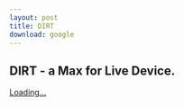 ```yaml
---
layout: post
title: DIRT
download: google
---
```



## DIRT - a Max for Live Device.
<!-- **DIRT** *is all about destruction* – in the best possible way. Crank up the distortion knob and watch as your sound transforms from pristine to pulverized in an instant. From harsh grit to downright chaos, DIRT delivers the goods with unapologetic ferocity.

But we're just getting started. Engage the reverb and watch as your obliterated audio gets swallowed by cavernous, otherworldly spaces. It's not about subtlety – it's about drowning your sound in a sea of sonic mayhem.

And let's not forget about the overdrive. This is where things go from bad to worse – in the best possible way. Push your audio to the brink of collapse with rich, saturated textures that scream for mercy.

With DIRT, there are no rules, no limits – just pure sonic destruction. Whether you're crafting industrial noise, designing apocalyptic soundscapes, or simply want to obliterate everything in your path, DIRT is your weapon of choice.

So go ahead, unleash the chaos. With DIRT by your side, the only limit is your imagination. -->

<script src="https://gumroad.com/js/gumroad-embed.js"></script>
<div class="gumroad-product-embed"><a href="https://nophase.gumroad.com/l/DIRT">Loading...</a></div>